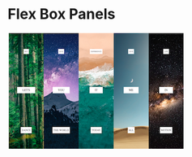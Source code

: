 # Flex Box Panels

![demo png](https://github.com/anamariasosam/bootcamp_globant/blob/master/images/flex.png?raw=true)
